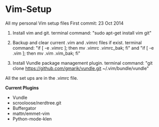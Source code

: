 Vim-Setup
=========

All my personal Vim setup files
First commit: 23 Oct 2014

1. Install vim and git. terminal command: 
        "sudo apt-get install vim git"

2. Backup and clear current .vim and .vimrc files if exist. terminal command:
        "if [ -e .vimrc ]; then mv .vimrc .vimrc_bak; fi"
    and "if [ -e .vim ]; then mv .vim .vim_bak; fi"

3. Install Vundle package management plugin. terminal command: 
        "git clone https://github.com/gmarik/vundle.git ~/.vim/bundle/vundle"

All the set ups are in the .vimrc file.

**Current Plugins**
- Vundle
- scrooloose/nerdtree.git
- Buffergator
- mattn/emmet-vim
- Python-mode-klen

